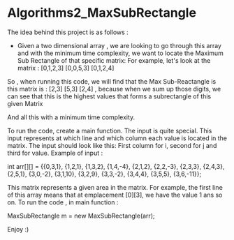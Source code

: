 # Algorithms2_MaxSubRectangle

The idea behind this project is as follows : 
- Given a two dimensional array , we are looking to go through this array and with the minimum time complexity, we want to 
locate the Maximum Sub Rectangle of that specific matrix:
For example, let's look at the matrix :
[0,1,2,3]
[0,0,5,3]
[0,1,2,4]

So , when running this code, we will find that the Max Sub-Reactangle is this matrix is :
[2,3]
[5,3]
[2,4] , because when we sum up those digits, we can see that this is the highest values that forms a subrectangle of this given Matrix

And all this with a minimum time complexity.

To run the code, create a main function.
The input is quite special. This input represents at which line and which column each value is located in the matrix.
The input should look like this:
First column for i, second for j and third for value.
Example of input : 

int arr[][] = {{0,3,1},
               {1,2,1},
               {1,3,2},
               {1,4,-4},
               {2,1,2},
               {2,2,-3},
               {2,3,3},
               {2,4,3},
               {2,5,1},
               {3,0,-2},
               {3,1,10},
               {3,2,9},
               {3,3,-2},
               {3,4,4},
               {3,5,5},
               {3,6,-11}};
               
This matrix represents a given area in the matrix. For example, the first line of this array means that at emplacement [0][3], we have the value 1 ans so on.
To run the code , in main function :

MaxSubRectangle m = new MaxSubRectangle(arr);

Enjoy :)

                

